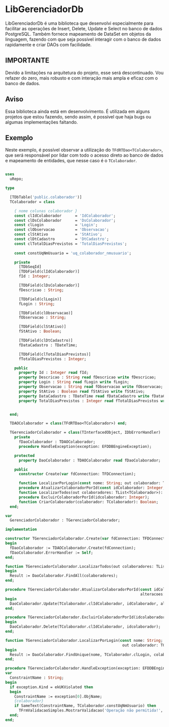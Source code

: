 # LibGerenciadorDb

LibGerenciadorDb é uma biblioteca que desenvolvi especialmente para facilitar as operações de Insert, Delete, Update e Select no banco de dados PostgreSQL. 
Também fornece mapeamento de DataSet em objetos da linguagem, fazendo com que seja possível interagir com o banco de dados rapidamente e criar DAOs com facilidade.

## IMPORTANTE

Devido a limitações na arquitetura do projeto, esse será descontinuado. Vou refazer do zero, mais robusto e com interação mais ampla e eficaz com o banco de dados.

## Aviso

Essa biblioteca ainda está em desenvolvimento. É utilizada em alguns projetos que estou fazendo, sendo assim, é possível que haja bugs ou algumas implementações faltando.

## Exemplo

Neste exemplo, é possível observar a utilização do ``TFdRTDao<TColaborador>``, que será responsável por lidar com todo o acesso direto ao banco de dados e mapeamento de entidades, que nesse caso é o ``TColaborador``.

```pascal

uses
  uRepo;

type

  [TDbTable('public.colaborador')]
  TColaborador = class

    { nome colunas colaborador }
    const clIdColaborador      = 'IdColaborador';
    const clDsColaborador      = 'DsColaborador';
    const clLogin              = 'Login';
    const clObservacao         = 'Observacao';
    const clStAtivo            = 'StAtivo';
    const clDtCadastro         = 'DtCadastro';
    const clTotalDiasPrevistos = 'TotalDiasPrevistos';
	
	const constUqNmUsuario = 'uq_colaborador_nmusuario';

    private
      [TDbSeqId]
      [TDbField(clIdColaborador)]
      fId : Integer;

      [TDbField(clDsColaborador)]
      fDescricao : String;

      [TDbField(clLogin)]
      fLogin : String;

      [TDbField(clObservacao)]
      fObservacao : String;

      [TDbField(clStAtivo)]
      fStAtivo : Boolean;

      [TDbField(clDtCadastro)]
      fDataCadastro : TDateTime;

      [TDbField(clTotalDiasPrevistos)]
      fTotalDiasPrevistos : Integer;

    public
      property Id : Integer read fId;
      property Descricao : String read fDescricao write fDescricao;
      property Login : String read fLogin write fLogin;
      property Observacao : String read fObservacao write fObservacao;
      property StAtivo : Boolean read fStAtivo write fStAtivo;
      property DataCadastro : TDateTime read fDataCadastro write fDataCadastro;
      property TotalDiasPrevistos : Integer read fTotalDiasPrevistos write fTotalDiasPrevistos;


  end;

  TDAOColaborador = class(TFdRTDao<TColaborador>) end;

  TGerenciadorColaborador = class(TInterfacedObject, IDbErrorHandler)
    private
      fDaoColaborador : TDAOColaborador;
      procedure HandleException(exception: EFDDBEngineException);

    protected
      property DaoColaborador : TDAOColaborador read fDaoColaborador;

    public
      constructor Create(var fdConnection: TFDConnection);

      function LocalizarPorLogin(const nome: String; out colaborador: TColaborador): Boolean;
      procedure AtualizarColaboradorPorId(const idColaborador: Integer; alteracoes: TDictionary<String, Variant>);
      function LocalizarTodos(out colaboradores: TList<TColaborador>): Boolean;
      procedure ExcluirColaboradorPorId(idcolaborador: Integer);
      function CriarColaborador(colaborador: TColaborador): Boolean;
  end;

var
  GerenciadorColaborador : TGerenciadorColaborador;

implementation

constructor TGerenciadorColaborador.Create(var fdConnection: TFDConnection);
begin
  fDaoColaborador := TDAOColaborador.Create(fdConnection);
  fDaoColaborador.ErrorHandler := Self;
end;

function TGerenciadorColaborador.LocalizarTodos(out colaboradores: TList<TColaborador>): Boolean;
begin
  Result := DaoColaborador.FindAll(colaboradores);
end;

procedure TGerenciadorColaborador.AtualizarColaboradorPorId(const idColaborador: Integer;
                                                            alteracoes: TDictionary<String, Variant>);
begin
  DaoColaborador.Update(TColaborador.clIdColaborador, idColaborador, alteracoes);
end;

procedure TGerenciadorColaborador.ExcluirColaboradorPorId(idcolaborador: Integer);
begin
  DaoColaborador.Delete(TColaborador.clIdColaborador, idcolaborador);
end;

function TGerenciadorColaborador.LocalizarPorLogin(const nome: String;
                                                    out colaborador: TColaborador): Boolean;
begin
  Result := DaoColaborador.FindUnique(nome, TColaborador.clLogin, colaborador);
end;

procedure TGerenciadorColaborador.HandleException(exception: EFDDBEngineException);
var
  ConstraintName : String;
begin
  if exception.Kind = ekUKViolated then
  begin
    ConstraintName := exception[0].ObjName;
    {colaborador}
    if SameText(ConstraintName, TColaborador.constUqNmUsuario) then
      TFrmValidacaoSimples.MostrarValidacao('Operação não permitida!', 'Já existe um colaborador com este login! Verifique.', '')
  end;
end;

```
